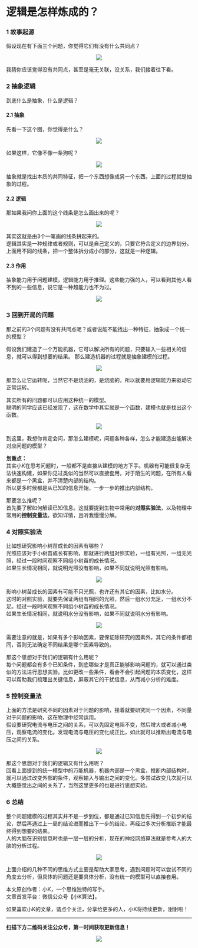 # 逻辑是怎样炼成的？

### 1 故事起源
假设现在有下面三个问题，你觉得它们有没有什么共同点？
<div align=center><img src="img-逻辑推理/p-1-1.jpg" style="max-height: 300px;"></div>

我猜你应该觉得没有共同点，甚至是毫无关联，没关系，我们接着往下看。


### 2 抽象逻辑
到底什么是抽象，什么是逻辑？  
#### 2.1 抽象
先看一下这个图，你觉得是什么？
<div align=center><img src="img-逻辑推理/p-2-1.jpg" style="max-height: 300px;"></div>

如果这样，它像不像一条狗呢？
<div align=center><img src="img-逻辑推理/p-2-2.jpg" style="max-height: 300px;"></div>

抽象就是找出本质的共同特征，把一个东西想像成另一个东西。上面的过程就是抽象的过程。

#### 2.2 逻辑
那如果我问你上面的这个线条是怎么画出来的呢？
<div align=center><img src="img-逻辑推理/p-2-3.jpg" style="max-height: 300px;"></div>

其实这就是由3个一笔画的线条拼起来的。  
逻辑其实是一种规律或者规则，可以是自己定义的，只要它符合定义的边界划分。上面用不同的线条，把一个整体拆分成小的部分，这就是一种逻辑。

#### 2.3 作用
抽象能力用于问题建模，逻辑能力用于推理。这些能力强的人，可以看到其他人看不到的一些信息，说它是一种超能力也不为过。
<div align=center><img src="img-逻辑推理/p-2-4.jpg" style="max-height: 300px;"></div>


### 3 回到开局的问题
那之前的3个问题有没有共同点呢？或者说能不能找出一种特征，抽象成一个统一的模型？

假设我们建造了一个万能机器，它可以解决所有的问题，只要输入一些相关的信息，就可以得到想要的结果。  那么建造机器的过程就是抽象建模的过程。
<div align=center><img src="img-逻辑推理/p-3-1.jpg" style="max-height: 300px;"></div>

那怎么让它运转呢，当然它不是烧油的，是烧脑的，所以就要用逻辑能力来驱动它正常运转。

其实所有的问题都可以应用这种统一的模型。  
聪明的同学应该已经发现了，这在数学中其实就是一个函数，建模也就是找出这个函数。
<div align=center><img src="img-逻辑推理/p-3-2.jpg" style="max-height: 300px;"></div>

到这里，我想你肯定会问，那怎么建模呢，问题各种各样，怎么才能建造出能解决对应问题的模型？  

**划重点：**  
其实小K在思考问题时，一般都不是直接从建模的地方下手。机器有可能很复杂无法快速构建，如果你见过类似的当然可以直接套用，对于陌生的问题，在所有人看来都是一个黑盒，并不清楚内部的结构。  
所以更多时候都是从已知的信息开始，一步一步的推出内部结构。

那要怎么推呢？  
首先要了解如何解读已知信息。这就要提到生物中常用的**对照实验法**，以及物理中常用的**控制变量法**，欲知详情，且听我慢慢分解。

### 4 对照实验法
比如想研究影响小树苗成长的因素有哪些？  
光照应该对于小树苗成长有影响，那就进行两组对照实验，一组有光照，一组无光照，经过一段时间观察不同组小树苗的成长情况。  
如果生长情况相同，就说明光照没有影响，如果不同就说明光照有影响。
<div align=center><img src="img-逻辑推理/p-4-1.jpg" style="max-height: 300px;"></div>

影响小树苗成长的因素有可能不只光照，也许还有其它的因素，比如水分。  
这时的对照实验，就要先保证两组有相同的光照，然后一组水分充足，一组水分不足。经过一段时间观察不同组小树苗的成长情况。  
如果生长情况相同，就说明水分没有影响，如果不同就说明水分有影响。  
<div align=center><img src="img-逻辑推理/p-4-2.jpg" style="max-height: 300px;"></div>

需要注意的就是，如果有多个影响因素，要保证除研究的因素外，其它的条件都相同，否则无法确定不同结果是哪个因素导致的。  

那这个思想对于我们的逻辑有什么用呢？  
每个问题都会有多个已知条件，到底哪些才是真正能够影响问题的，就可以通过类似的方法进行思想实验。比如更改一些条件，看会不会引起问题的本质变化，这样可以帮助我们梳理出关键信息，屏蔽其它的干扰信息，从而减小分析的难度。

### 5 控制变量法
上面的方法是研究不同的因素对于问题的影响，接着就要研究同一个因素，不同量对于问题的影响，这在物理中经常运用。  
假设要研究电流与电压之间的关系，可以先固定电阻不变，然后增大或者减小电压，观察电流的变化。发现电流与电压的变化成正比，如此就可以推断出电流与电压之间的关系。
<div align=center><img src="img-逻辑推理/p-5-1.jpg" style="max-height: 300px;"></div>

那这个思想对于我们的逻辑又有什么用呢？  
回看上面提到的统一模型中的万能机器，机器内部是一个黑盒，推断内部结构时，就可以通过改变外部的条件，观察输入与输出之间的变化。多尝试改变几次就可以大概感觉出之间的关系了，当然这里更多的也是进行思想实验。

### 6 总结
整个问题建模的过程其实并不是一步到位，都是通过已知信息先得到一个初步的结论，然后再通过上一局的结论进而推出下一步的结论，再经过多次分析推断才能最终得到想要的结果。  
人的大脑在识别信息时也是一层一层的分析，现在的神经网络算法就是参考人的大脑的分析过程。
<div align=center><img src="img-逻辑推理/p-6-1.jpg" style="max-height: 300px;"></div>

上面介绍的几种不同的思维方式主要是帮助大家思考，遇到问题时可以尝试不同的角度去分析，但具体的问题还是要具体分析，没有统一的模型可以直接套用。

本文原创作者：小K，一个思维独特的写手。  
文章首发平台：微信公众号【小K算法】。  

如果喜欢小K的文章，请点个关注，分享给更多的人，小K将持续更新，谢谢啦！

---
**扫描下方二维码关注公众号，第一时间获取更新信息！**  
<div align=center><img src="../../../qrcode.gif" style="max-height: 300px;"></div>